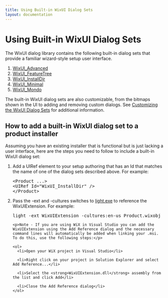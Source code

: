 ```yaml
---
title: Using Built-in WixUI Dialog Sets
layout: documentation
---
```


# Using Built-in WixUI Dialog Sets

The WixUI dialog library contains the following built-in dialog sets that provide a familiar wizard-style setup user interface.

1. [WixUI_Advanced](dialog_reference/WixUI_advanced.html)
1. [WixUI_FeatureTree](dialog_reference/WixUI_featuretree.html)
1. [WixUI_InstallDir](dialog_reference/WixUI_installdir.html)
1. [WixUI_Minimal](dialog_reference/WixUI_minimal.html)
1. [WixUI_Mondo](dialog_reference/WixUI_mondo.html)

The built-in WixUI dialog sets are also customizable, from the bitmaps shown in the UI to adding and removing custom dialogs. See [Customizing the WixUI Dialog Sets](WixUI_customizations.html) for additional information.

## How to add a built-in WixUI dialog set to a product installer

Assuming you have an existing installer that is functional but is just lacking a user interface, here are the steps you need to follow to include a built-in WixUI dialog set:

<ol>
  <li>Add a UIRef element to your setup authoring that has an Id that matches the name of one of the dialog sets described above. For example:
    <pre>
&lt;Product ...&gt;
&lt;UIRef Id="WixUI_InstallDir" /&gt;
&lt;/Product&gt;
</pre>
  </li>

  <li>Pass the -ext and -cultures switches to <a href="~/overview/light.html">light.exe</a> to reference the WixUIExtension. For example:
    <pre>
light -ext WixUIExtension -cultures:en-us Product.wixobj -out Product.msi
</pre>

    <p>Note - If you are using WiX in Visual Studio you can add the WixUIExtension using the Add Reference dialog and the necessary command lines will automatically be added when linking your .msi. To do this, use the following steps:</p>

    <ol>
      <li>Open your WiX project in Visual Studio</li>

      <li>Right click on your project in Solution Explorer and select Add Reference...</li>

      <li>Select the <strong>WixUIExtension.dll</strong> assembly from the list and click Add</li>

      <li>Close the Add Reference dialog</li>
    </ol>
  </li>
</ol>
